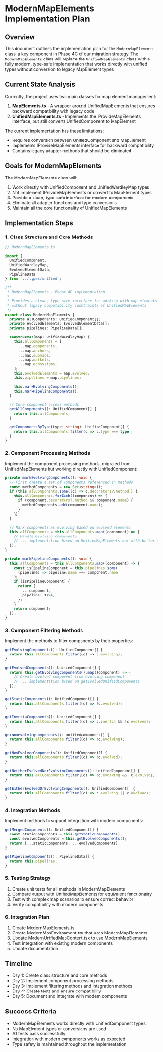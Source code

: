 # ModernMapElements Implementation Plan

## Overview

This document outlines the implementation plan for the `ModernMapElements` class, a key component in Phase 4C of our migration strategy. The `ModernMapElements` class will replace the `UnifiedMapElements` class with a fully modern, type-safe implementation that works directly with unified types without conversion to legacy MapElement types.

## Current State Analysis

Currently, the project uses two main classes for map element management:

1. **MapElements.ts** - A wrapper around UnifiedMapElements that ensures backward compatibility with legacy code
2. **UnifiedMapElements.ts** - Implements the IProvideMapElements interface, but still converts UnifiedComponent to MapElement

The current implementation has these limitations:
- Requires conversion between UnifiedComponent and MapElement
- Implements IProvideMapElements interface for backward compatibility
- Contains legacy adapter methods that should be eliminated

## Goals for ModernMapElements

The ModernMapElements class will:

1. Work directly with UnifiedComponent and UnifiedWardleyMap types
2. Not implement IProvideMapElements or convert to MapElement types
3. Provide a clean, type-safe interface for modern components
4. Eliminate all adapter functions and type conversions
5. Maintain all the core functionality of UnifiedMapElements

## Implementation Steps

### 1. Class Structure and Core Methods

```typescript
// ModernMapElements.ts

import { 
  UnifiedComponent, 
  UnifiedWardleyMap,
  EvolvedElementData,
  PipelineData 
} from '../types/unified';

/**
 * ModernMapElements - Phase 4C implementation
 * 
 * Provides a clean, type-safe interface for working with map elements
 * without legacy compatibility constraints of UnifiedMapElements.
 */
export class ModernMapElements {
  private allComponents: UnifiedComponent[];
  private evolvedElements: EvolvedElementData[];
  private pipelines: PipelineData[];

  constructor(map: UnifiedWardleyMap) {
    this.allComponents = [
      ...map.components,
      ...map.anchors,
      ...map.submaps,
      ...map.markets,
      ...map.ecosystems,
    ];
    this.evolvedElements = map.evolved;
    this.pipelines = map.pipelines;

    this.markEvolvingComponents();
    this.markPipelineComponents();
  }

  // Core component access methods
  getAllComponents(): UnifiedComponent[] {
    return this.allComponents;
  }

  getComponentsByType(type: string): UnifiedComponent[] {
    return this.allComponents.filter(c => c.type === type);
  }
}
```

### 2. Component Processing Methods

Implement the component processing methods, migrated from UnifiedMapElements but working directly with UnifiedComponent:

```typescript
private markEvolvingComponents(): void {
  // First create a set of components referenced in methods
  const methodComponents = new Set<string>();
  if (this.allComponents.some((c) => c.decorators?.method)) {
    this.allComponents.forEach((component) => {
      if (component.decorators?.method && component.name) {
        methodComponents.add(component.name);
      }
    });
  }

  // Mark components as evolving based on evolved elements
  this.allComponents = this.allComponents.map((component) => {
    // Handle evolving components
    // ... implementation based on UnifiedMapElements but with better typing
  });
}

private markPipelineComponents(): void {
  this.allComponents = this.allComponents.map((component) => {
    const isPipelineComponent = this.pipelines.some(
      (pipeline) => pipeline.name === component.name
    );
    if (isPipelineComponent) {
      return {
        ...component,
        pipeline: true,
      };
    }
    return component;
  });
}
```

### 3. Component Filtering Methods

Implement the methods to filter components by their properties:

```typescript
getEvolvingComponents(): UnifiedComponent[] {
  return this.allComponents.filter((c) => c.evolving);
}

getEvolvedComponents(): UnifiedComponent[] {
  return this.getEvolvingComponents().map((component) => {
    // Create evolved component from evolving component
    // ... implementation based on getEvolvedUnifiedComponents
  });
}

getStaticComponents(): UnifiedComponent[] {
  return this.allComponents.filter((c) => !c.evolved);
}

getInertiaComponents(): UnifiedComponent[] {
  return this.allComponents.filter((c) => c.inertia && !c.evolved);
}

getNonEvolvingComponents(): UnifiedComponent[] {
  return this.allComponents.filter((c) => !c.evolving);
}

getNonEvolvedComponents(): UnifiedComponent[] {
  return this.allComponents.filter((c) => !c.evolved);
}

getNeitherEvolvedNorEvolvingComponents(): UnifiedComponent[] {
  return this.allComponents.filter((c) => !c.evolving && !c.evolved);
}

getEitherEvolvedOrEvolvingComponents(): UnifiedComponent[] {
  return this.allComponents.filter((c) => c.evolving || c.evolved);
}
```

### 4. Integration Methods

Implement methods to support integration with modern components:

```typescript
getMergedComponents(): UnifiedComponent[] {
  const staticComponents = this.getStaticComponents();
  const evolvedComponents = this.getEvolvedComponents();
  return [...staticComponents, ...evolvedComponents];
}

getPipelineComponents(): PipelineData[] {
  return this.pipelines;
}
```

### 5. Testing Strategy

1. Create unit tests for all methods in ModernMapElements
2. Compare output with UnifiedMapElements for equivalent functionality
3. Test with complex map scenarios to ensure correct behavior
4. Verify compatibility with modern components

### 6. Integration Plan

1. Create ModernMapElements.ts
2. Create ModernMapEnvironment.tsx that uses ModernMapElements
3. Update ModernUnifiedMapContent.tsx to use ModernMapElements
4. Test integration with existing modern components
5. Update documentation

## Timeline

- Day 1: Create class structure and core methods
- Day 2: Implement component processing methods
- Day 3: Implement filtering methods and integration methods
- Day 4: Create tests and ensure compatibility
- Day 5: Document and integrate with modern components

## Success Criteria

- ModernMapElements works directly with UnifiedComponent types
- No MapElement types or conversions are used
- All tests pass successfully
- Integration with modern components works as expected
- Type safety is maintained throughout the implementation

